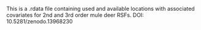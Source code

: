 This is a .rdata file containing used and available locations with associated covariates for 2nd and 3rd order mule deer RSFs.
DOI: 10.5281/zenodo.13968230
